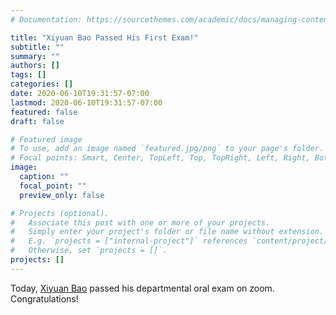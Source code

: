 ```yaml
---
# Documentation: https://sourcethemes.com/academic/docs/managing-content/

title: "Xiyuan Bao Passed His First Exam!"
subtitle: ""
summary: ""
authors: []
tags: []
categories: []
date: 2020-06-10T19:31:57-07:00
lastmod: 2020-06-10T19:31:57-07:00
featured: false
draft: false

# Featured image
# To use, add an image named `featured.jpg/png` to your page's folder.
# Focal points: Smart, Center, TopLeft, Top, TopRight, Left, Right, BottomLeft, Bottom, BottomRight.
image:
  caption: ""
  focal_point: ""
  preview_only: false

# Projects (optional).
#   Associate this post with one or more of your projects.
#   Simply enter your project's folder or file name without extension.
#   E.g. `projects = ["internal-project"]` references `content/project/deep-learning/index.md`.
#   Otherwise, set `projects = []`.
projects: []
---
```


Today, [Xiyuan Bao](/kgb/author/xiyuan-bao/) passed his departmental oral exam on zoom. Congratulations!